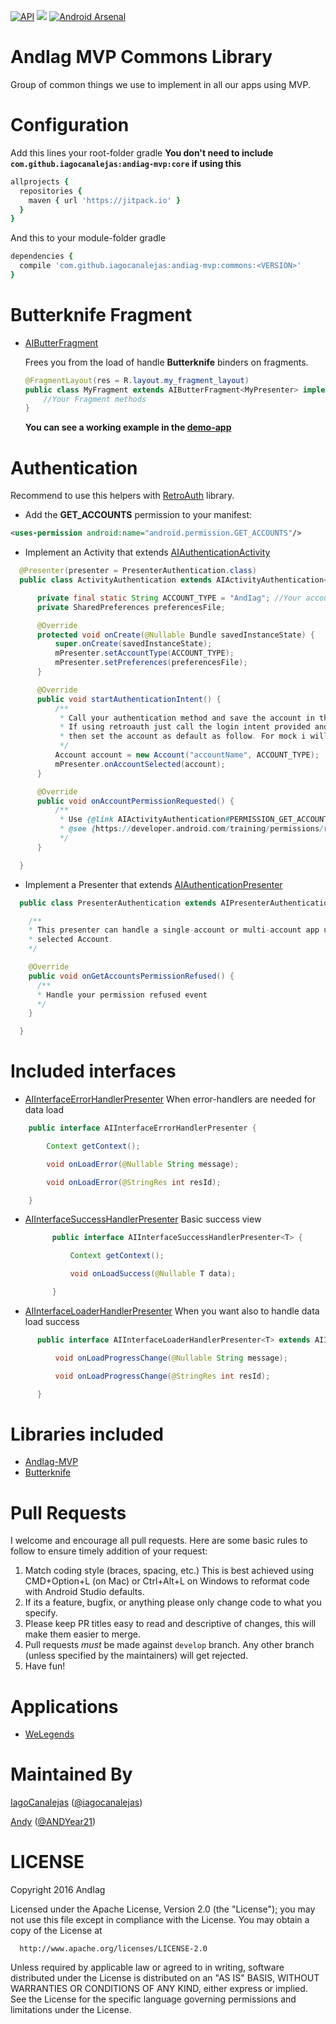[![API](https://img.shields.io/badge/API-9%2B-blue.svg?style=flat)](https://android-arsenal.com/api?level=9)
[![](https://jitpack.io/v/iagocanalejas/andiag-mvp.svg)](https://jitpack.io/#iagocanalejas/andiag-mvp)
[![Android Arsenal](https://img.shields.io/badge/Android%20Arsenal-andiag--mvp-brightgreen.svg?style=flat)]()

AndIag MVP Commons Library
=========
Group of common things we use to implement in all our apps using MVP.

# Configuration    
  Add this lines your root-folder gradle **You don't need to include ```com.github.iagocanalejas:andiag-mvp:core``` if using this**
  ```ruby
  allprojects {
    repositories {
      maven { url 'https://jitpack.io' }
    }
  }
  ```
  And this to your module-folder gradle
  ```ruby
  dependencies {
    compile 'com.github.iagocanalejas:andiag-mvp:commons:<VERSION>'
  }
  ```

# Butterknife Fragment
  - [AIButterFragment](commons/src/main/java/com/andiag/commons/fragments/AIButterFragment.java)

    Frees you from the load of handle **Butterknife** binders on fragments.

    ```java
    @FragmentLayout(res = R.layout.my_fragment_layout)
    public class MyFragment extends AIButterFragment<MyPresenter> implements MyInterface {
        //Your Fragment methods
    }
    ```

    **You can see a working example in the [demo-app](app/src/main/java/com/andiag/demo_app/butterknife/ButterFragment.java)**

# Authentication
  Recommend to use this helpers with [RetroAuth](https://github.com/andretietz/retroauth/tree/master/retroauth-android) library.

  - Add the **GET_ACCOUNTS** permission to your manifest:
  ```xml
  <uses-permission android:name="android.permission.GET_ACCOUNTS"/>
  ```

  - Implement an Activity that extends [AIAuthenticationActivity](commons/src/main/java/com/andiag/commons/authentication/AIActivityAuthentication.java)
  ```java
    @Presenter(presenter = PresenterAuthentication.class)
    public class ActivityAuthentication extends AIActivityAuthentication<PresenterAuthentication> {

        private final static String ACCOUNT_TYPE = "AndIag"; //Your account type (normally your app name)
        private SharedPreferences preferencesFile;

        @Override
        protected void onCreate(@Nullable Bundle savedInstanceState) {
            super.onCreate(savedInstanceState);
            mPresenter.setAccountType(ACCOUNT_TYPE);
            mPresenter.setPreferences(preferencesFile);
        }

        @Override
        public void startAuthenticationIntent() {
            /**
             * Call your authentication method and save the account in the {@link android.accounts.AccountManager}
             * If using retroauth just call the login intent provided and use mPresenter.onAccountSelected(account) in onActivityResult
             * then set the account as default as follow. For mock i will just create an account here.
             */
            Account account = new Account("accountName", ACCOUNT_TYPE);
            mPresenter.onAccountSelected(account);
        }

        @Override
        public void onAccountPermissionRequested() {
            /**
             * Use {@link AIActivityAuthentication#PERMISSION_GET_ACCOUNTS} as int callback for your permission request
             * @see {https://developer.android.com/training/permissions/requesting.html}
             */
        }

    }
  ```

  - Implement a Presenter that extends [AIAuthenticationPresenter](commons/src/main/java/com/andiag/commons/authentication/AIPresenterAuthentication.java)
  ```java
    public class PresenterAuthentication extends AIPresenterAuthentication<Application, ActivityAuthentication>{

      /**
      * This presenter can handle a single-account or multi-account app use getAccount to retrieve the actual
      * selected Account.
      */

      @Override
      public void onGetAccountsPermissionRefused() {
        /**
        * Handle your permission refused event
        */
      }

    }
  ```
    
# Included interfaces
  - [AIInterfaceErrorHandlerPresenter](commons/src/main/java/com/andiag/commons/interfaces/AIInterfaceErrorHandlerPresenter.java) When error-handlers are needed for data load
  ```java
      public interface AIInterfaceErrorHandlerPresenter {

          Context getContext();

          void onLoadError(@Nullable String message);

          void onLoadError(@StringRes int resId);

      }
  ```

  - [AIInterfaceSuccessHandlerPresenter](commons/src/main/java/com/andiag/commons/interfaces/AIInterfaceSuccessHandlerPresenter.java) Basic success view
    ```java
          public interface AIInterfaceSuccessHandlerPresenter<T> {

              Context getContext();

              void onLoadSuccess(@Nullable T data);

          }
    ```

  - [AIInterfaceLoaderHandlerPresenter](commons/src/main/java/com/andiag/commons/interfaces/AIInterfaceLoaderHandlerPresenter.java) When you want also to handle data load success
  ```java
        public interface AIInterfaceLoaderHandlerPresenter<T> extends AIInterfaceErrorHandlerPresenter, AIInterfaceSuccessHandlerPresenter<T> {

            void onLoadProgressChange(@Nullable String message);

            void onLoadProgressChange(@StringRes int resId);

        }
  ```
  
# Libraries included
  - [AndIag-MVP](https://github.com/iagocanalejas/andiag-mvp)
  - [Butterknife](https://github.com/JakeWharton/butterknife)

# Pull Requests
I welcome and encourage all pull requests. Here are some basic rules to follow to ensure timely addition of your request:
  1. Match coding style (braces, spacing, etc.) This is best achieved using CMD+Option+L (on Mac) or Ctrl+Alt+L on Windows to reformat code with Android Studio defaults.
  2. If its a feature, bugfix, or anything please only change code to what you specify.
  3. Please keep PR titles easy to read and descriptive of changes, this will make them easier to merge.
  4. Pull requests _must_ be made against `develop` branch. Any other branch (unless specified by the maintainers) will get rejected.
  5. Have fun!

# Applications
  - [WeLegends](https://github.com/AndIag/WeLegends)
  
# Maintained By
[IagoCanalejas](https://github.com/iagocanalejas) ([@iagocanalejas](https://twitter.com/Iagocanalejas))

[Andy](https://github.com/andy135) ([@ANDYear21](https://twitter.com/ANDYear21))
    
LICENSE
============
  Copyright 2016 AndIag

  Licensed under the Apache License, Version 2.0 (the "License");
  you may not use this file except in compliance with the License.
  You may obtain a copy of the License at

      http://www.apache.org/licenses/LICENSE-2.0

  Unless required by applicable law or agreed to in writing, software
  distributed under the License is distributed on an "AS IS" BASIS,
  WITHOUT WARRANTIES OR CONDITIONS OF ANY KIND, either express or implied.
  See the License for the specific language governing permissions and
  limitations under the License.

    
